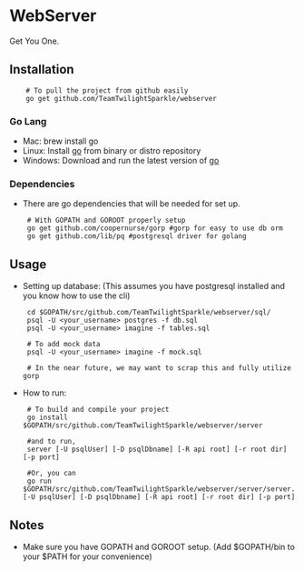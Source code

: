 # WebServer
Get You One.

## Installation

        # To pull the project from github easily
        go get github.com/TeamTwilightSparkle/webserver

### Go Lang
 - Mac: brew install go
 - Linux: Install [go](http://golang.org/doc/install) from binary or distro repository 
 - Windows: Download and run the latest version of [go](http://golang.org/doc/install)

### Dependencies
 - There are go dependencies that will be needed for set up.

        # With GOPATH and GOROOT properly setup
        go get github.com/coopernurse/gorp #gorp for easy to use db orm
        go get github.com/lib/pq #postgresql driver for golang

## Usage
 - Setting up database: (This assumes you have postgresql installed and you know how to use the cli)
 
        cd $GOPATH/src/github.com/TeamTwilightSparkle/webserver/sql/
        psql -U <your_username> postgres -f db.sql
        psql -U <your_username> imagine -f tables.sql
        
        # To add mock data
        psql -U <your_username> imagine -f mock.sql
        
        # In the near future, we may want to scrap this and fully utilize gorp
    
 - How to run:
 
        # To build and compile your project
        go install $GOPATH/src/github.com/TeamTwilightSparkle/webserver/server
        
        #and to run, 
        server [-U psqlUser] [-D psqlDbname] [-R api root] [-r root dir] [-p port]
        
        #Or, you can
        go run $GOPATH/src/github.com/TeamTwilightSparkle/webserver/server/server.go [-U psqlUser] [-D psqlDbname] [-R api root] [-r root dir] [-p port]

## Notes
 - Make sure you have GOPATH and GOROOT setup. (Add $GOPATH/bin to your $PATH for your convenience)

